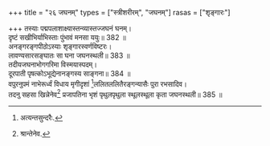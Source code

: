 +++
title = "२६ जघनम्"
types = ["स्त्रीशरीरम्", "जघनम्"]
rasas = ["शृङ्गारः"]

+++
तस्याः पद्मपलाशाक्ष्यास्तन्व्यास्तज्जघनं घनम्।  
दृष्टं सखीभिर्याभिस्ताः पुंभावं मनसा ययुः॥ 382 ॥  
अनङ्गरङ्गपीठोऽस्याः शृङ्गारस्वर्णविष्टरः।  
लावण्यसारसङ्घातः सा घना जघनस्थली॥ 383 ॥  
तदीयजघनाभोगगरिमा विस्मयास्पदम्।  
दूरपाती पृषत्कोऽभूद्येनानङ्गस्य साङ्गना॥ 384 ॥  
वपुरनुपमं नाभेरूर्ध्वं विधाय मृगीदृशां [^1]ललितललितैरङ्गन्यासैः पुरा रभसादिव।  
तदनु सहसा खिन्नेनेव[^2] प्रजापतिना भृशं पृथुलपृथुला स्थूलस्थूला कृता जघनस्थली॥ 385 ॥  
  
[^1]: अत्यन्तसुन्दरैः.

[^2]: श्रान्तेनेव.
